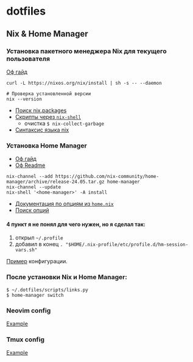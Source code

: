 # dotfiles

## Nix & Home Manager

### Установка пакетного менеджера Nix для текущего пользователя

[Оф гайд](https://nix.dev/install-nix)
```shell
curl -L https://nixos.org/nix/install | sh -s -- --daemon

# Проверка установленной версии
nix --version
```

- [Поиск nix.packages](https://search.nixos.org/packages)
- [Скрипты через `nix-shell`](https://nix.dev/tutorials/first-steps/reproducible-scripts)
  - очистка `$ nix-collect-garbage`
- [Синтаксис языка nix](https://nix.dev/tutorials/nix-language)

### Установка Home Manager

- [Оф гайд](https://nix-community.github.io/home-manager/index.xhtml#ch-installation)
- [Оф Readme](https://github.com/nix-community/home-manager?tab=readme-ov-file)
```shell
nix-channel --add https://github.com/nix-community/home-manager/archive/release-24.05.tar.gz home-manager
nix-channel --update
nix-shell '<home-manager>' -A install
```

- [Документация по опциям из `home.nix`](https://nix-community.github.io/home-manager/options.xhtml)
- [Поиск опций](https://home-manager-options.extranix.com/)

#### 4 пункт я не понял для чего нужен, но я сделал так:
1. открыл `~/.profile`
2. добавил в конец `. "$HOME/.nix-profile/etc/profile.d/hm-session-vars.sh"`


[Пример](https://github.com/mrjones2014/dotfiles/tree/master/home-manager) конфигурации.

### После установки **Nix** и **Home Manager**:
```shell
$ ~/.dotfiles/scripts/links.py
$ home-manager switch
```

### Neovim config
[Example](https://gist.github.com/nat-418/493d40b807132d2643a7058188bff1ca)

### Tmux config
[Example](https://haseebmajid.dev/posts/2023-07-10-setting-up-tmux-with-nix-home-manager/)
